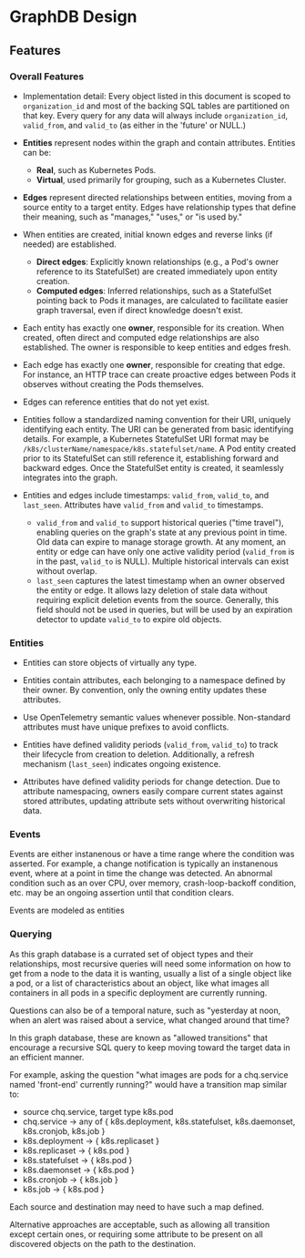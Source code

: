 # GraphDB Design

## Features

### Overall Features

* Implementation detail:  Every object listed in this document is scoped to `organization_id` and most of the backing SQL tables are partitioned on that key.  Every query for any data will always include `organization_id`, `valid_from`, and `valid_to` (as either in the 'future' or NULL.)

* **Entities** represent nodes within the graph and contain attributes. Entities can be:
  * **Real**, such as Kubernetes Pods.
  * **Virtual**, used primarily for grouping, such as a Kubernetes Cluster.

* **Edges** represent directed relationships between entities, moving from a source entity to a target entity. Edges have relationship types that define their meaning, such as "manages," "uses," or "is used by."

* When entities are created, initial known edges and reverse links (if needed) are established.
  * **Direct edges**: Explicitly known relationships (e.g., a Pod's owner reference to its StatefulSet) are created immediately upon entity creation.
  * **Computed edges**: Inferred relationships, such as a StatefulSet pointing back to Pods it manages, are calculated to facilitate easier graph traversal, even if direct knowledge doesn't exist.

* Each entity has exactly one **owner**, responsible for its creation.  When created, often direct and computed edge relationships are also established.  The owner is responsible to keep entities and edges fresh.

* Each edge has exactly one **owner**, responsible for creating that edge. For instance, an HTTP trace can create proactive edges between Pods it observes without creating the Pods themselves.

* Edges can reference entities that do not yet exist.

* Entities follow a standardized naming convention for their URI, uniquely identifying each entity. The URI can be generated from basic identifying details. For example, a Kubernetes StatefulSet URI format may be `/k8s/clusterName/namespace/k8s.statefulset/name`. A Pod entity created prior to its StatefulSet can still reference it, establishing forward and backward edges. Once the StatefulSet entity is created, it seamlessly integrates into the graph.

* Entities and edges include timestamps: `valid_from`, `valid_to`, and `last_seen`. Attributes have `valid_from` and `valid_to` timestamps.
  * `valid_from` and `valid_to` support historical queries ("time travel"), enabling queries on the graph's state at any previous point in time. Old data can expire to manage storage growth. At any moment, an entity or edge can have only one active validity period (`valid_from` is in the past, `valid_to` is NULL). Multiple historical intervals can exist without overlap.
  * `last_seen` captures the latest timestamp when an owner observed the entity or edge. It allows lazy deletion of stale data without requiring explicit deletion events from the source.  Generally, this field should not be used in queries, but will be used by an expiration detector to update `valid_to` to expire old objects.

### Entities

* Entities can store objects of virtually any type.

* Entities contain attributes, each belonging to a namespace defined by their owner. By convention, only the owning entity updates these attributes.

* Use OpenTelemetry semantic values whenever possible. Non-standard attributes must have unique prefixes to avoid conflicts.

* Entities have defined validity periods (`valid_from`, `valid_to`) to track their lifecycle from creation to deletion. Additionally, a refresh mechanism (`last_seen`) indicates ongoing existence.

* Attributes have defined validity periods for change detection. Due to attribute namespacing, owners easily compare current states against stored attributes, updating attribute sets without overwriting historical data.

### Events

Events are either instanenous or have a time range where the condition was asserted.  For example, a change notification is typically an instanenous event, where at a point in time the change was detected.  An abnormal condition such as an over CPU, over memory, crash-loop-backoff condition, etc. may be an ongoing assertion until that condition clears.

Events are modeled as entities

### Querying

As this graph database is a currated set of object types and their relationships, most recursive queries will need some information on how to get from a node to the data it is wanting, usually a list of a single object like a pod, or a list of characteristics about an object, like what images all containers in all pods in a specific deployment are currently running.

Questions can also be of a temporal nature, such as "yesterday at noon, when an alert was raised about a service, what changed around that time?

In this graph database, these are known as "allowed transitions" that encourage a recursive SQL query to keep moving toward the target data in an efficient manner.

For example, asking the question "what images are pods for a chq.service named 'front-end' currently running?" would have a transition map similar to:

* source chq.service, target type k8s.pod
* chq.service -> any of { k8s.deployment, k8s.statefulset, k8s.daemonset, k8s.cronjob, k8s.job }
* k8s.deployment -> { k8s.replicaset }
* k8s.replicaset -> { k8s.pod }
* k8s.statefulset -> { k8s.pod }
* k8s.daemonset -> { k8s.pod }
* k8s.cronjob -> { k8s.job }
* k8s.job -> { k8s.pod }

Each source and destination may need to have such a map defined.

Alternative approaches are acceptable, such as allowing all transition except certain ones, or requiring some attribute to be present on all discovered objects on the path to the destination.
